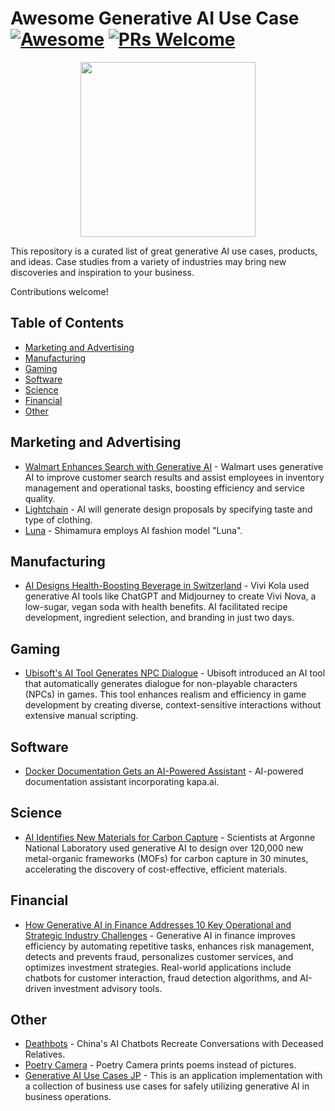# Awesome Generative AI Use Case [![Awesome](https://awesome.re/badge-flat.svg)](https://awesome.re) [![PRs Welcome](https://img.shields.io/badge/PRs-welcome-brightgreen.svg?style=flat-square)](https://makeapullrequest.com)

<p align="center">
  <img src="https://github.com/danishi/awesome-generative-ai-use-case/assets/13270461/200c4903-fb8a-4055-a945-fded81a4254c" height="280"/>
</p>

This repository is a curated list of great generative AI use cases, products, and ideas.
Case studies from a variety of industries may bring new discoveries and inspiration to your business.

Contributions welcome!

## Table of Contents

- [Marketing and Advertising](#marketing-and-advertising)
- [Manufacturing](#manufacturing)
- [Gaming](#gaming)
- [Software](#software)
- [Science](#science)
- [Financial](#financial)
- [Other](#other)

## Marketing and Advertising
- [Walmart Enhances Search with Generative AI](https://www.retaildive.com/news/Walmart-generative-ai-search-customers-workers/716820/) - Walmart uses generative AI to improve customer search results and assist employees in inventory management and operational tasks, boosting efficiency and service quality.
- [Lightchain](https://scroll-int.jp/lightchain/) - AI will generate design proposals by specifying taste and type of clothing.
- [Luna](https://www.instagram.com/lunagram_158/) - Shimamura employs AI fashion model "Luna".

## Manufacturing
- [AI Designs Health-Boosting Beverage in Switzerland](https://www.foodnavigator.com/Article/2023/06/09/Vivi-Nova-AI-designs-beverage-in-Switzerland) - Vivi Kola used generative AI tools like ChatGPT and Midjourney to create Vivi Nova, a low-sugar, vegan soda with health benefits. AI facilitated recipe development, ingredient selection, and branding in just two days.

## Gaming
- [Ubisoft's AI Tool Generates NPC Dialogue](https://techcrunch.com/2023/03/22/ubisofts-new-ai-tool-automatically-generates-dialogue-for-non-playable-game-characters/) - Ubisoft introduced an AI tool that automatically generates dialogue for non-playable characters (NPCs) in games. This tool enhances realism and efficiency in game development by creating diverse, context-sensitive interactions without extensive manual scripting.

## Software
- [Docker Documentation Gets an AI-Powered Assistant](https://www.docker.com/blog/docker-documentation-ai-powered-assistant/) - AI-powered documentation assistant incorporating kapa.ai.

## Science
- [AI Identifies New Materials for Carbon Capture](https://www.sciencedaily.com/releases/2024/02/240214122603.htm) - Scientists at Argonne National Laboratory used generative AI to design over 120,000 new metal-organic frameworks (MOFs) for carbon capture in 30 minutes, accelerating the discovery of cost-effective, efficient materials.

## Financial
- [How Generative AI in Finance Addresses 10 Key Operational and Strategic Industry Challenges](https://masterofcode.com/blog/generative-ai-in-finance) - Generative AI in finance improves efficiency by automating repetitive tasks, enhances risk management, detects and prevents fraud, personalizes customer services, and optimizes investment strategies. Real-world applications include chatbots for customer interaction, fraud detection algorithms, and AI-driven investment advisory tools.

## Other
- [Deathbots](https://restofworld.org/2024/china-ai-chatbot-dead-relatives/) - China's AI Chatbots Recreate Conversations with Deceased Relatives.
- [Poetry Camera](https://poetry.camera/) - Poetry Camera prints poems instead of pictures.
- [Generative AI Use Cases JP](https://github.com/aws-samples/generative-ai-use-cases-jp) - This is an application implementation with a collection of business use cases for safely utilizing generative AI in business operations.

